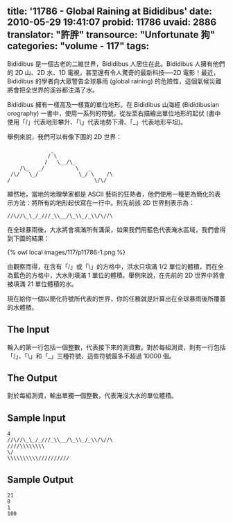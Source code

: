 title: '11786 - Global Raining at Bididibus'
date: 2010-05-29 19:41:07
probid: 11786
uvaid: 2886
translator: "許胖"
transource: "Unfortunate 狗"
categories: "volume - 117"
tags:
---

Bididibus 是一個古老的二維世界，Bididibus 人居住在此。Bididibus 人擁有他們的 2D 山、2D 水、1D 電視，甚至還有令人驚奇的最新科技──2D 電影！最近，Bididibus 的學者向大眾警告全球暴雨 (global raining) 的危險性，這個氣候災難將會把全世界的溪谷都注滿了水。

Bididibus 擁有一樣高及一樣寬的單位地形。在 Bididibus 山海經 (Bididibusian orography) 一書中，使用一系列的符號，從左至右描繪出單位地形的起伏 (書中使用「/」代表地形攀升、「\」代表地勢下滑、「_」代表地形平坦)。

舉例來說，我們可以有像下圖的 2D 世界：

	              _
	             / \
	            /   \__/\_
	    /\_   _/          \   _
	 /\/   \_/             \_/ \    /\
	/                           \/\/

顯然地，當地的地理學家都是 ASCII 藝術的狂熱者，他們使用一種更為簡化的表示方法：將所有的地形起伏寫在一行中。則先前該 2D 世界則表示為：

	//\//\_\_/_///_\\__/\_\\_/_\\/\//\

在全球暴雨後，大水將會填滿所有溝渠，如果我們用藍色代表淹水區域，我們會得到下圖的結果：

{% owl local images/117/p11786-1.png %}

由觀察而得，在含有「/」或「\」的方格中，洪水只填滿 1/2 單位的體積，而在全為藍色的方格中，大水則填滿 1 單位的體積。舉例來說，在先前的 2D 世界中將會被填滿 21 單位體積的水。

現在給你一個以簡化符號所代表的世界，你的任務就是計算出在全球暴雨後所覆蓋的水體積。

<!-- more -->

## The Input ##

輸入的第一行包括一個整數，代表接下來的測資數。對於每組測資，則有一行包括「/」、「\」和「_」三種符號，這些符號最多不超過 10000 個。

## The Output ##

對於每組測資，輸出單獨一個整數，代表淹沒大水的單位體積。

## Sample Input ##

	4
	//\//\_\_/_///_\\__/\_\\_/_\\/\//\
	////\\\\\\\\
	\/
	\\\\\\\\\\//////////

## Sample Output ##

	21
	0
	1
	100
